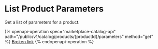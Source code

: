 # List Product Parameters

Get a list of parameters for a product.

{% openapi-operation spec="marketplace-catalog-api" path="/public/v1/catalog/products/{productId}/parameters" method="get" %}
[Broken link](broken-reference)
{% endopenapi-operation %}
